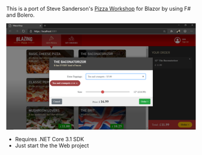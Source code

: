 This is a port of Steve Sanderson's [Pizza Workshop](https://github.com/dotnet-presentations/blazor-workshop) for Blazor
by using F# and Bolero.

![ScreenShot](FBlazor.png)

- Requires .NET Core 3.1 SDK
- Just start the the Web project

